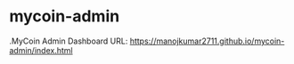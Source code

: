 # mycoin-admin
.MyCoin Admin Dashboard
URL: https://manojkumar2711.github.io/mycoin-admin/index.html
